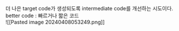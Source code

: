 더 나은 target code가 생성되도록 intermediate code를 개선하는 시도이다.   
better code : 빠르거나 짧은 코드   
![[Pasted image 20240408053249.png]]